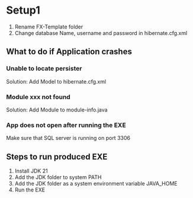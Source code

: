 # Setup1

1. Rename FX-Template folder
2. Change database Name, username and password in hibernate.cfg.xml

## What to do if Application crashes

### Unable to locate persister 
Solution: Add Model to hibernate.cfg.xml

### Module xxx not found
Solution: Add Module to module-info.java

### App does not open after running the EXE
Make sure that SQL server is running on port 3306

## Steps to run produced EXE

1. Install JDK 21 
2. Add the JDK folder to system PATH
3. Add the JDK folder as a system environment variable JAVA_HOME
4. Run the EXE